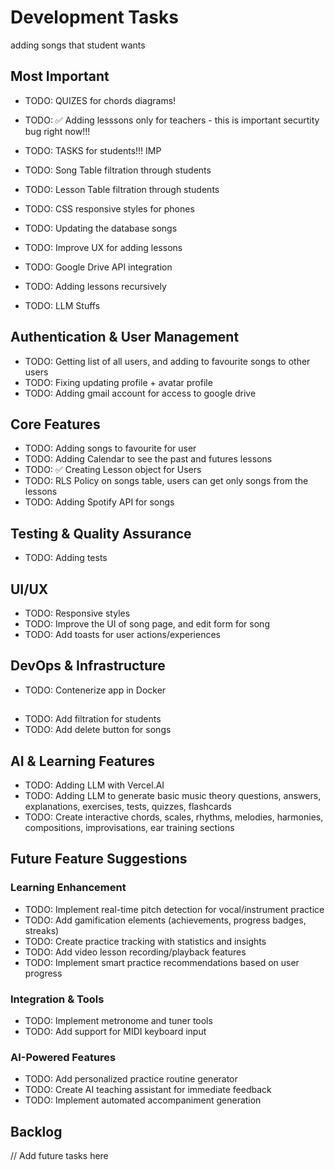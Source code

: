 # Development Tasks

adding songs that student wants

## Most Important

- TODO: QUIZES for chords diagrams!
- TODO: ✅ Adding lesssons only for teachers - this is important securtity bug right now!!!

- TODO: TASKS for students!!! IMP

- TODO: Song Table filtration through students
- TODO: Lesson Table filtration through students
- TODO: CSS responsive styles for phones

- TODO: Updating the database songs

- TODO: Improve UX for adding lessons
- TODO: Google Drive API integration
- TODO: Adding lessons recursively

- TODO: LLM Stuffs

## Authentication & User Management
- TODO: Getting list of all users, and adding to favourite songs to other users
- TODO: Fixing updating profile + avatar profile
- TODO: Adding gmail account for access to google drive

## Core Features
- TODO: Adding songs to favourite for user
- TODO: Adding Calendar to see the past and futures lessons
- TODO: ✅ Creating Lesson object for Users
- TODO: RLS Policy on songs table, users can get only songs from the lessons
- TODO: Adding Spotify API for songs

## Testing & Quality Assurance
- TODO: Adding tests

## UI/UX
- TODO: Responsive styles
- TODO: Improve the UI of song page, and edit form for song
- TODO: Add toasts for user actions/experiences

## DevOps & Infrastructure
- TODO: Contenerize app in Docker


## 
- TODO: Add filtration for students
- TODO: Add delete button for songs

## AI & Learning Features
- TODO: Adding LLM with Vercel.AI
- TODO: Adding LLM to generate basic music theory questions, answers, explanations, exercises, tests, quizzes, flashcards
- TODO: Create interactive chords, scales, rhythms, melodies, harmonies, compositions, improvisations, ear training sections

## Future Feature Suggestions
### Learning Enhancement
- TODO: Implement real-time pitch detection for vocal/instrument practice
- TODO: Add gamification elements (achievements, progress badges, streaks)
- TODO: Create practice tracking with statistics and insights
- TODO: Add video lesson recording/playback features
- TODO: Implement smart practice recommendations based on user progress

### Integration & Tools
- TODO: Implement metronome and tuner tools
- TODO: Add support for MIDI keyboard input

### AI-Powered Features
- TODO: Add personalized practice routine generator
- TODO: Create AI teaching assistant for immediate feedback
- TODO: Implement automated accompaniment generation

## Backlog
// Add future tasks here